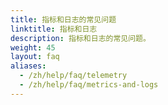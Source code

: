```yaml
---
title: 指标和日志的常见问题
linktitle: 指标和日志
description: 指标和日志的常见问题。
weight: 45
layout: faq
aliases:
  - /zh/help/faq/telemetry
  - /zh/help/faq/metrics-and-logs
---
```

